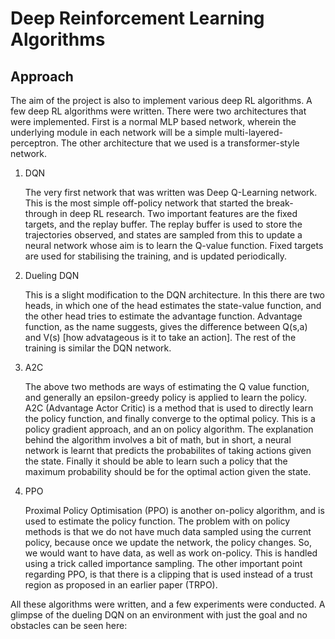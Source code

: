 # Deep Reinforcement Learning Algorithms

## Approach

The aim of the project is also to implement various deep RL algorithms. A few deep RL algorithms were written. There were two architectures that were implemented. First is a normal MLP based network, wherein the underlying module in each network will be a simple multi-layered-perceptron. The other architecture that we used is a transformer-style network.

1. DQN

    The very first network that was written was Deep Q-Learning network. This is the most simple off-policy network that started the break-through in deep RL research. Two important features are the fixed targets, and the replay buffer. The replay buffer is used to store the trajectories observed, and states are sampled from this to update a neural network whose aim is to learn the Q-value function. Fixed targets are used for stabilising the training, and is updated periodically. 

2. Dueling DQN

    This is a slight modification to the DQN architecture. In this there are two heads, in which one of the head estimates the state-value function, and the other head tries to estimate the advantage function. Advantage function, as the name suggests, gives the difference between Q(s,a) and V(s) [how advatageous is it to take an action]. The rest of the training is similar the DQN network. 

3. A2C

    The above two methods are ways of estimating the Q value function, and generally an epsilon-greedy policy is applied to learn the policy. A2C (Advantage Actor Critic) is a method that is used to directly learn the policy function, and finally converge to the optimal policy. This is a policy gradient approach, and an on policy algorithm. The explanation behind the algorithm involves a bit of math, but in short, a neural network is learnt that predicts the probabilites of taking actions given the state. Finally it should be able to learn such a policy that the maximum probability should be for the optimal action given the state.

4. PPO

    Proximal Policy Optimisation (PPO) is another on-policy algorithm, and is used to estimate the policy function. The problem with on policy methods is that we do not have much data sampled using the current policy, because once we update the network, the policy changes. So, we would want to have data, as well as work on-policy. This is handled using a trick called importance sampling. The other important point regarding PPO, is that there is a clipping that is used instead of a trust region as proposed in an earlier paper (TRPO).


All these algorithms were written, and a few experiments were conducted. A glimpse of the dueling DQN on an environment with just the goal and no obstacles can be seen here: 